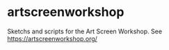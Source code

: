 # artscreenworkshop
Sketchs and scripts for the Art Screen Workshop. See https://artscreenworkshop.org/
